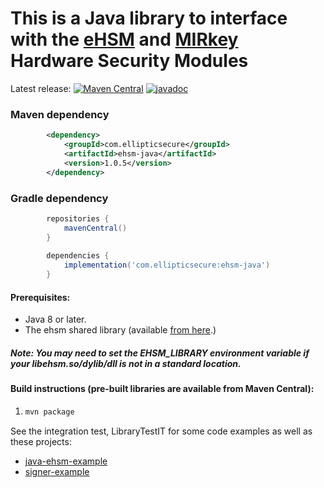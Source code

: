 # This is a Java library to interface with the [eHSM](https://ellipticsecure.com/products/ehsm_overview.html) and [MIRkey](https://ellipticsecure.com/products/mirkey_overview.html) Hardware Security Modules

Latest release: [![Maven Central](https://maven-badges.herokuapp.com/maven-central/com.ellipticsecure/ehsm-java/badge.svg)](https://maven-badges.herokuapp.com/maven-central/com.ellipticsecure/ehsm-java)
 [![javadoc](https://javadoc.io/badge2/com.ellipticsecure/ehsm-java/javadoc.svg)](https://javadoc.io/doc/com.ellipticsecure/ehsm-java)

### Maven dependency
```xml
        <dependency>
            <groupId>com.ellipticsecure</groupId>
            <artifactId>ehsm-java</artifactId>
            <version>1.0.5</version>
        </dependency>
```
### Gradle dependency
```groovy
        repositories {
            mavenCentral()
        }
        
        dependencies {
            implementation('com.ellipticsecure:ehsm-java')
        }
```


#### Prerequisites: 
 * Java 8 or later.
 * The ehsm shared library (available [from here](https://ellipticsecure.com/downloads).)

##### Note: You may need to set the EHSM_LIBRARY environment variable if your libehsm.so/dylib/dll is not in a standard location.

#### Build instructions (pre-built libraries are available from Maven Central):
1. ```bash
   mvn package
   ```

See the integration test, LibraryTestIT for some code examples as well as these projects:
   * [java-ehsm-example](https://github.com/ellipticSecure/java-ehsm-example1)
   * [signer-example](https://github.com/ellipticSecure/signer-example)


